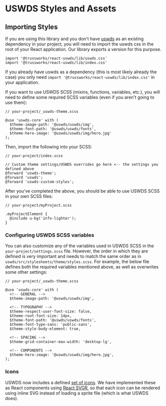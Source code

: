 # USWDS Styles and Assets

## Importing Styles

If you are using this library and you don't have [uswds](https://www.npmjs.com/package/uswds) as an existing dependency in your project, you will need to import the uswds css in the root of your React application. Our library exports a version for this purpose.

```
import '@trussworks/react-uswds/lib/uswds.css'
import '@trussworks/react-uswds/lib/index.css'
```

If you already have uswds as a dependency (this is most likely already the case) you only need `import '@trussworks/react-uswds/lib/index.css'` in your application.

If you want to use USWDS SCSS (mixins, functions, variables, etc.), you will need to define some required SCSS variables (even if you aren't going to use them):

```
// your-project/_uswds-theme.scss

@use 'uswds-core' with (
  $theme-image-path: '@uswds/uswds/img',
  $theme-font-path: '@uswds/uswds/fonts',
  $theme-hero-image: '@uswds/uswds/img/hero.jpg'
);
```

Then, import the following into your SCSS:

```
// your-project/index.scss

// Custom theme settings/USWDS overrides go here <-- the settings you defined above
@forward 'uswds-theme'; 
@forward 'uswds';
@forward 'uswds-custom-styles';
```

After you've completed the above, you should be able to use USWDS SCSS in your own SCSS files:

```
// your-project/myProject.scss

.myProjectElement {
  @include u-bg('info-lighter');
}
```

### Configuring USWDS SCSS variables

You can also customize any of the variables used in USWDS SCSS in the `your-project/settings.scss` file. However, the order in which they are defined is very important and needs to match the same order as in `uswds/src/stylesheets/theme/styles.scss`. For example, the below file defines both the required variables mentioned above, as well as overwrites some other settings:

```
// your-project/_uswds-theme.scss

@use 'uswds-core' with (
  <!-- GENERAL -->
  $theme-image-path: '@uswds/uswds/img',

  <!-- TYPOGRAPHY -->
  $theme-respect-user-font-size: false,
  $theme-root-font-size: 14px,
  $theme-font-path: '@uswds/uswds/fonts',
  $theme-font-type-sans: 'public-sans',
  $theme-style-body-element: true,

  <!-- SPACING -->
  $theme-grid-container-max-width: 'desktop-lg',

  <!-- COMPONENTS -->
  $theme-hero-image: '@uswds/uswds/img/hero.jpg',
);
```

### Icons

USWDS now includes a defined [set of icons](<(https://designsystem.digital.gov/components/icons/)>). We have implemented these as React components using [React SVGR](https://react-svgr.com/), so that each icon can be rendered using inline SVG instead of loading a sprite file (which is what USWDS does).
